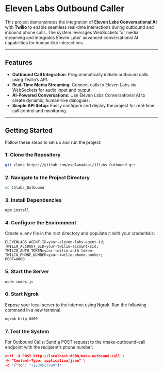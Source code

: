 # Eleven Labs Outbound Caller

This project demonstrates the integration of **Eleven Labs Conversational AI** with **Twilio** to enable seamless real-time interactions during outbound and inbound phone calls. The system leverages WebSockets for media streaming and integrates Eleven Labs' advanced conversational AI capabilities for human-like interactions.

---

## Features

- **Outbound Call Integration**: Programmatically initiate outbound calls using Twilio’s API.
- **Real-Time Media Streaming**: Connect calls to Eleven Labs via WebSockets for audio input and output.
- **AI-Powered Conversations**: Use Eleven Labs Conversational AI to create dynamic, human-like dialogues.
- **Simple API Setup**: Easily configure and deploy the project for real-time call control and monitoring.

---

## Getting Started

Follow these steps to set up and run the project:

### 1. Clone the Repository

```bash
git clone https://github.com/esplanadeai/11labs_Outbound.git
```

### 2. Navigate to the Project Directory

```bash
cd 11labs_Outbound
```

### 3. Install Dependencies

```bash
npm install
```

### 4. Configure the Environment

Create a .env file in the root directory and populate it with your credentials:

```
ELEVENLABS_AGENT_ID=your-eleven-labs-agent-id;
TWILIO_ACCOUNT_SID=your-twilio-account-sid;
TWILIO_AUTH_TOKEN=your-twilio-auth-token;
TWILIO_PHONE_NUMBER=your-twilio-phone-number;
PORT=8000
```

### 5. Start the Server

```bash
node index.js
```

### 6. Start Ngrok

Expose your local server to the internet using Ngrok. Run the following command in a new terminal:

```bash
ngrok http 8000
```

### 7. Test the System

For Outbound Calls:
Send a POST request to the /make-outbound-call endpoint with the recipient’s phone number:

```json
curl -X POST http://localhost:8000/make-outbound-call \
-H "Content-Type: application/json" \
-d '{"to": "+1234567890"}'
```
